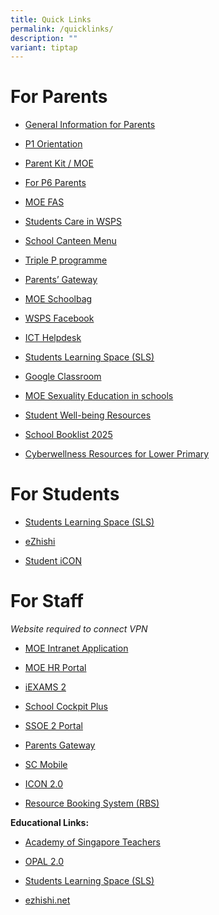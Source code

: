 ```yaml
---
title: Quick Links
permalink: /quicklinks/
description: ""
variant: tiptap
---
```

<h1>For Parents</h1>
<ul data-tight="true" class="tight">
<li>
<p><a href="/informationforparents/" rel="noopener noreferrer nofollow" target="_blank">General Information for Parents</a>
</p>
</li>
<li>
<p><a href="https://westspringpri.moe.edu.sg/p1-orientation/" rel="noopener nofollow" target="_blank">P1 Orientation</a>
</p>
</li>
<li>
<p><a href="" rel="noopener nofollow" target="_blank">Parent Kit / MOE</a>
</p>
</li>
<li>
<p><a href="https://go.gov.sg/ecgtipsparents" rel="noopener noreferrer nofollow" target="_blank">For P6 Parents</a>
</p>
</li>
<li>
<p><a href="/moefas/" rel="noopener noreferrer nofollow" target="_blank">MOE FAS</a>
</p>
</li>
<li>
<p><a href="/studentcarewsps/" rel="noopener noreferrer nofollow" target="_blank">Students Care in WSPS</a>
</p>
</li>
<li>
<p><a href="/schoolcanteenmenu/" rel="noopener noreferrer nofollow" target="_blank">School Canteen Menu</a>
</p>
</li>
<li>
<p><a href="/tripleP/" rel="noopener noreferrer nofollow" target="_blank">Triple P programme</a>
</p>
</li>
<li>
<p><a href="https://pg.moe.edu.sg/" rel="noopener noreferrer nofollow" target="_blank">Parents’ Gateway</a>
</p>
</li>
<li>
<p><a href="https://www.schoolbag.edu.sg/" rel="noopener noreferrer nofollow" target="_blank">MOE Schoolbag</a>
</p>
</li>
<li>
<p><a href="https://www.facebook.com/West-Spring-Primary-763228920471063/" rel="noopener noreferrer nofollow" target="_blank">WSPS Facebook</a>
</p>
</li>
<li>
<p><a href="https://go.gov.sg/wspshelpdesk" rel="noopener noreferrer nofollow" target="_blank">ICT Helpdesk</a>
</p>
</li>
<li>
<p><a href="/sls/" rel="noopener noreferrer nofollow" target="_blank">Students Learning Space (SLS)</a>
</p>
</li>
<li>
<p><a href="/files/Google-Classroom_For-Parents.pdf" rel="noopener noreferrer nofollow" target="_blank">Google Classroom</a>
</p>
</li>
<li>
<p><a href="/moe-sed-schools/" rel="noopener noreferrer nofollow" target="_blank">MOE Sexuality Education in schools</a>
</p>
</li>
<li>
<p><a href="/studentwellbeingresources/" rel="noopener noreferrer nofollow" target="_blank">Student Well-being Resources</a>
</p>
</li>
<li>
<p><a href="/schoolbooklists/" rel="noopener noreferrer nofollow" target="_blank">School Booklist 2025</a>
</p>
</li>
<li>
<p><a href="/files/Cyberwellness_Slides_for_Parents_Engagement_.pdf" rel="noopener noreferrer nofollow" target="_blank">Cyberwellness Resources for Lower Primary</a>
</p>
</li>
</ul>
<h1>For Students</h1>
<ul data-tight="true" class="tight">
<li>
<p><a href="https://vle.learning.moe.edu.sg/login" rel="noopener noreferrer nofollow" target="_blank">Students Learning Space (SLS)</a>
</p>
</li>
<li>
<p><a href="https://www.ezhishi.net/" rel="noopener noreferrer nofollow" target="_blank">eZhishi</a>
</p>
</li>
<li>
<p><a href="https://workspace.google.com/dashboard" rel="noopener noreferrer nofollow" target="_blank">Student iCON</a>
</p>
</li>
</ul>
<h1>For Staff</h1>
<p><em>Website required to connect VPN</em>
</p>
<ul>
<li>
<p><a href="https://intranet.moe.gov.sg/" rel="noopener noreferrer nofollow" target="_blank">MOE Intranet Application</a>
</p>
</li>
<li>
<p><a href="https://www.hrp.gov.sg/hrp/#/" rel="noopener noreferrer nofollow" target="_blank">MOE HR Portal</a>
</p>
</li>
<li>
<p><a href="https://iexams.seab.gov.sg/" rel="noopener noreferrer nofollow" target="_blank">iEXAMS 2</a>
</p>
</li>
<li>
<p><a href="https://schoolcockpit.moe.gov.sg/" rel="noopener noreferrer nofollow" target="_blank">School Cockpit Plus</a>
</p>
</li>
<li>
<p><a href="https://ssoe2.moe.edu.sg/sp" rel="noopener noreferrer nofollow" target="_blank">SSOE 2 Portal</a>
</p>
</li>
<li>
<p><a href="https://pg.moe.edu.sg/" rel="noopener noreferrer nofollow" target="_blank">Parents Gateway</a>
</p>
</li>
<li>
<p><a href="https://scmobile.moe.edu.sg/login" rel="noopener noreferrer nofollow" target="_blank">SC Mobile</a>
</p>
</li>
<li>
<p><a href="https://icon.moe.edu.sg/" rel="noopener noreferrer nofollow" target="_blank">ICON 2.0</a>
</p>
</li>
<li>
<p><a href="https://rbs.avero-tech.com/" rel="noopener noreferrer nofollow" target="_blank">Resource Booking System (RBS)</a>
</p>
</li>
</ul>
<p><strong>Educational Links:</strong>
</p>
<ul data-tight="true" class="tight">
<li>
<p><a href="https://academyofsingaporeteachers.moe.edu.sg/" rel="noopener noreferrer nofollow" target="_blank">Academy of Singapore Teachers</a>
</p>
</li>
<li>
<p><a href="https://www.opal2.moe.edu.sg/app/learner" rel="noopener noreferrer nofollow" target="_blank">OPAL 2.0</a>
</p>
</li>
<li>
<p><a href="https://vle.learning.moe.edu.sg/login" rel="noopener noreferrer nofollow" target="_blank">Students Learning Space (SLS)</a>
</p>
</li>
<li>
<p><a href="https://www.ezhishi.net/" rel="noopener noreferrer nofollow" target="_blank">ezhishi.net</a>
</p>
</li>
</ul>
<p></p>